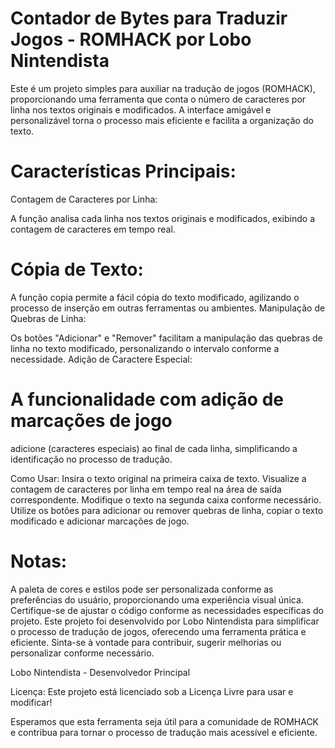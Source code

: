 # Contador de Bytes para Traduzir Jogos - ROMHACK por Lobo Nintendista

Este é um projeto simples para auxiliar na tradução de jogos (ROMHACK), proporcionando uma ferramenta que conta o número de caracteres por linha nos textos originais e modificados. A interface amigável e personalizável torna o processo mais eficiente e facilita a organização do texto.

# Características Principais:

Contagem de Caracteres por Linha:

A função analisa cada linha nos textos originais e modificados, exibindo a contagem de caracteres em tempo real.

# Cópia de Texto:

A função copia permite a fácil cópia do texto modificado, agilizando o processo de inserção em outras ferramentas ou ambientes.
Manipulação de Quebras de Linha:

Os botões "Adicionar" e "Remover" facilitam a manipulação das quebras de linha no texto modificado, personalizando o intervalo conforme a necessidade.
Adição de Caractere Especial:

# A funcionalidade com adição de marcações de jogo 
adicione (caracteres especiais) ao final de cada linha, simplificando a identificação no processo de tradução.

Como Usar:
Insira o texto original na primeira caixa de texto.
Visualize a contagem de caracteres por linha em tempo real na área de saída correspondente.
Modifique o texto na segunda caixa conforme necessário.
Utilize os botões para adicionar ou remover quebras de linha, copiar o texto modificado e adicionar marcações de jogo.

# Notas:

A paleta de cores e estilos pode ser personalizada conforme as preferências do usuário, proporcionando uma experiência visual única.
Certifique-se de ajustar o código conforme as necessidades específicas do projeto.
Este projeto foi desenvolvido por Lobo Nintendista para simplificar o processo de tradução de jogos, oferecendo uma ferramenta prática e eficiente. Sinta-se à vontade para contribuir, sugerir melhorias ou personalizar conforme necessário.

Lobo Nintendista - Desenvolvedor Principal

Licença:
Este projeto está licenciado sob a Licença Livre para usar e modificar!

Esperamos que esta ferramenta seja útil para a comunidade de ROMHACK e contribua para tornar o processo de tradução mais acessível e eficiente.
